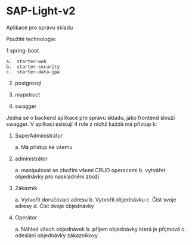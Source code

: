 # SAP-Light-v2
Aplikace pro správu skladu

Použité technologie:

1   spring-boot

    a.  starter-web
    b.  starter-security
    c.  starter-data-jpa
    
2.  postgresql

3.  mapstruct
   
4.  swagger
   

Jedná se o backend aplikace pro správu skladu, jako frontend slouží swagger.
V aplikaci existují 4 role z nichž každá má přístup k:

1.  SuperAdministrátor

    a.  Má přístup ke všemu

3.  administrátor

    a. manipulovat se zbožím všemi CRUD operacemi
    b. vytvářet objednávky pro naskladnění zboží

5.  Zákazník

    a.  Vytvořit doručovací adresu
    b.  Vytvořit objednávku
    c.  Číst svoje adresy
    d.  Číst dvoje objednávky

7.  Operátor

    a.  Náhled všech objednávek
    b.  příjem objednávky která je příjmová
    c.  odeslání objednávky zákazníkovy
